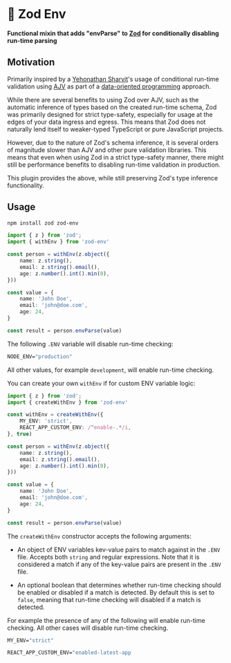 # 🐇 Zod Env

**Functional mixin that adds "envParse" to [Zod](https://zod.dev/) for
conditionally disabling run-time parsing**

## Motivation

Primarily inspired by a
[Yehonathan&nbsp;Sharvit](https://www.manning.com/books/data-oriented-programming)'s
usage of conditional run-time validation using [AJV](https://ajv.js.org/) as
part of a
[data-oriented&nbsp;programming](https://en.wikipedia.org/wiki/Data-oriented_design)
approach.

While there are several benefits to using Zod over AJV, such as the automatic
inference of types based on the created run-time schema, Zod was primarily
designed for strict type-safety, especially for usage at the edges of your data
ingress and egress. This means that Zod does not naturally lend itself to
weaker-typed TypeScript or pure JavaScript projects. 

However, due to the nature of Zod's schema inference, it is several orders of
magnitude slower than AJV and other pure validation libraries. This means that
even when using Zod in a strict type-safety manner, there might still be
performance benefits to disabling run-time validation in production.

This plugin provides the above, while still preserving Zod's type inference
functionality.

## Usage

```bash
npm install zod zod-env
```

```ts
import { z } from 'zod';
import { withEnv } from 'zod-env'

const person = withEnv(z.object({
    name: z.string(),
    email: z.string().email(),
    age: z.number().int().min(0),
}))

const value = {
    name: 'John Doe',
    email: 'john@doe.com',
    age: 24,
}

const result = person.envParse(value)
```

The following `.ENV` variable will disable run-time checking:

```dockerfile
NODE_ENV="production"
```

All other values, for example `development`, will enable run-time checking.

You can create your own `withEnv` if for custom ENV variable logic:

```ts
import { z } from 'zod';
import { createWithEnv } from 'zod-env'

const withEnv = createWithEnv({
    MY_ENV: 'strict',
    REACT_APP_CUSTOM_ENV: /^enable-.*/i,
}, true)

const person = withEnv(z.object({
    name: z.string(),
    email: z.string().email(),
    age: z.number().int().min(0),
}))

const value = {
    name: 'John Doe',
    email: 'john@doe.com',
    age: 24,
}

const result = person.envParse(value)
```

The `createWithEnv` constructor accepts the following arguments:

- An object of ENV variables kev-value pairs to match against in the `.ENV`
  file. Accepts both `string` and regular expressions. Note that it is
  considered a match if any of the key-value pairs are present in the `.ENV`
  file.

- An optional boolean that determines whether run-time checking should be
  enabled or disabled if a match is detected. By default this is set to `false`,
  meaning that run-time checking will disabled if a match is detected. 

For example the presence of any of the following will enable run-time checking.
All other cases will disable run-time checking.

```dockerfile
MY_ENV="strict"
```

```dockerfile
REACT_APP_CUSTOM_ENV="enabled-latest-app
```

